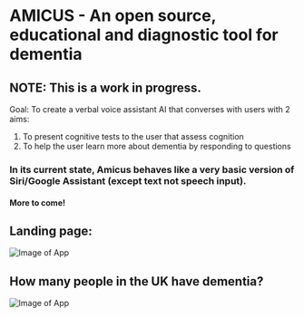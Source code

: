 # AMICUS - An open source, educational and diagnostic tool for dementia

## NOTE: This is a work in progress.

Goal:
To create a verbal voice assistant AI that converses with users with 2 aims:
1. To present cognitive tests to the user that assess cognition
2. To help the user learn more about dementia by responding to questions

### In its current state, Amicus behaves like a very basic version of Siri/Google Assistant (except text not speech input).

#### More to come!

## Landing page:

![Image of App](https://github.com/srdsam/Amicus/blob/master/Images/v1.png)


## How many people in the UK have dementia?


![Image of App](https://github.com/srdsam/Amicus/blob/master/Images/question_1.png)
